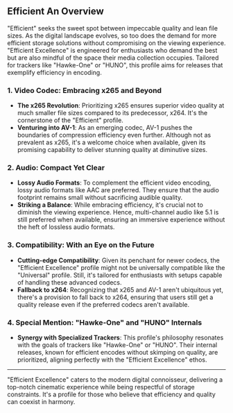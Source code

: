 ## Efficient An Overview

"Efficient" seeks the sweet spot between impeccable quality and lean file sizes. As the digital landscape evolves, so too does the demand for more efficient storage solutions without compromising on the viewing experience. "Efficient Excellence" is engineered for enthusiasts who demand the best but are also mindful of the space their media collection occupies. Tailored for trackers like "Hawke-One" or "HUNO", this profile aims for releases that exemplify efficiency in encoding.

### 1. Video Codec: Embracing x265 and Beyond
   - **The x265 Revolution**: Prioritizing x265 ensures superior video quality at much smaller file sizes compared to its predecessor, x264. It's the cornerstone of the "Efficient" profile.
   - **Venturing into AV-1**: As an emerging codec, AV-1 pushes the boundaries of compression efficiency even further. Although not as prevalent as x265, it's a welcome choice when available, given its promising capability to deliver stunning quality at diminutive sizes.

### 2. Audio: Compact Yet Clear
   - **Lossy Audio Formats**: To complement the efficient video encoding, lossy audio formats like AAC are preferred. They ensure that the audio footprint remains small without sacrificing audible quality.
   - **Striking a Balance**: While embracing efficiency, it's crucial not to diminish the viewing experience. Hence, multi-channel audio like 5.1 is still preferred when available, ensuring an immersive experience without the heft of lossless audio formats.

### 3. Compatibility: With an Eye on the Future
   - **Cutting-edge Compatibility**: Given its penchant for newer codecs, the "Efficient Excellence" profile might not be universally compatible like the "Universal" profile. Still, it's tailored for enthusiasts with setups capable of handling these advanced codecs.
   - **Fallback to x264**: Recognizing that x265 and AV-1 aren't ubiquitous yet, there's a provision to fall back to x264, ensuring that users still get a quality release even if the preferred codecs aren't available.

### 4. Special Mention: "Hawke-One" and "HUNO" Internals
   - **Synergy with Specialized Trackers**: This profile's philosophy resonates with the goals of trackers like "Hawke-One" or "HUNO". Their internal releases, known for efficient encodes without skimping on quality, are prioritized, aligning perfectly with the "Efficient Excellence" ethos.

---

"Efficient Excellence" caters to the modern digital connoisseur, delivering a top-notch cinematic experience while being respectful of storage constraints. It's a profile for those who believe that efficiency and quality can coexist in harmony.
